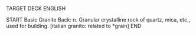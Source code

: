 TARGET DECK
ENGLISH

START
Basic
Granite
Back: n. Granular crystalline rock of quartz, mica, etc., used for building. [italian granito: related to *grain]
END
